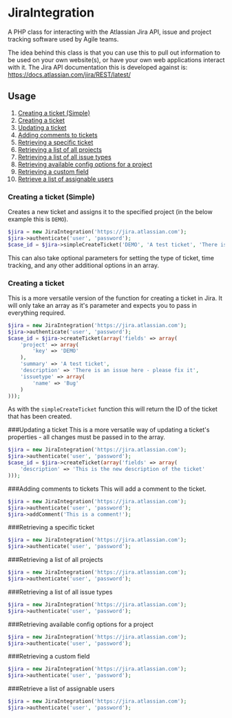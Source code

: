 # JiraIntegration
A PHP class for interacting with the Atlassian Jira API, issue and project tracking software used by Agile teams.

The idea behind this class is that you can use this to pull out information to be used on your own website(s), or have your own web applications interact with it. The Jira API documentation this is developed against is: https://docs.atlassian.com/jira/REST/latest/

## Usage

1. [Creating a ticket (Simple)](#createSimple)
2. [Creating a ticket](#create)
4. [Updating a ticket](#update)
5. [Adding comments to tickets](#addComment)
6. [Retrieving a specific ticket](#getTicket)
7. [Retrieving a list of all projects](#getAllProjects)
8. [Retrieving a list of all issue types](#getAllIssueTypes)
9. [Retrieving available config options for a project](#getProjectIssueAvailableConfig)
10. [Retrieving a custom field](#getCustomFieldOption)
11. [Retrieve a list of assignable users](#getAssignableUsers)

<a name="createSimple"></a>
### Creating a ticket (Simple)
Creates a new ticket and assigns it to the specified project (in the below example this is `DEMO`).
```php
$jira = new JiraIntegration('https://jira.atlassian.com');
$jira->authenticate('user', 'password');
$case_id = $jira->simpleCreateTicket('DEMO', 'A test ticket', 'There is an issue here - please fix it');
```

This can also take optional parameters for setting the type of ticket, time tracking, and any other additional options in an array.


<a name="create"></a>
### Creating a ticket
This is a more versatile version of the function for creating a ticket in Jira. It will only take an array as it's parameter and expects you to pass in everything required.
```php
$jira = new JiraIntegration('https://jira.atlassian.com');
$jira->authenticate('user', 'password');
$case_id = $jira->createTicket(array('fields' => array(
    'project' => array(
        'key' => 'DEMO'
    ),
    'summary' => 'A test ticket',
    'description' => 'There is an issue here - please fix it',
    'issuetype' => array(
        'name' => 'Bug'
    )
)));
```

As with the `simpleCreateTicket` function this will return the ID of the ticket that has been created.


<a name="update"></a>
###Updating a ticket
This is a more versatile way of updating a ticket's properties - all changes must be passed in to the array.
```php
$jira = new JiraIntegration('https://jira.atlassian.com');
$jira->authenticate('user', 'password');
$case_id = $jira->createTicket(array('fields' => array(
    'description' => 'This is the new description of the ticket'
)));
```


<a name="addComment"></a>
###Adding comments to tickets
This will add a comment to the ticket.
```php
$jira = new JiraIntegration('https://jira.atlassian.com');
$jira->authenticate('user', 'password');
$jira->addComment('This is a comment!');
```


<a name="getTicket"></a>
###Retrieving a specific ticket
```php
$jira = new JiraIntegration('https://jira.atlassian.com');
$jira->authenticate('user', 'password');

```


<a name="getAllProjects"></a>
###Retrieving a list of all projects
```php
$jira = new JiraIntegration('https://jira.atlassian.com');
$jira->authenticate('user', 'password');

```


<a name="getAllIssueTypes"></a>
###Retrieving a list of all issue types
```php
$jira = new JiraIntegration('https://jira.atlassian.com');
$jira->authenticate('user', 'password');

```


<a name="getProjectIssueAvailableConfig"></a>
###Retrieving available config options for a project
```php
$jira = new JiraIntegration('https://jira.atlassian.com');
$jira->authenticate('user', 'password');

```


<a name="getCustomFieldOption"></a>
###Retrieving a custom field
```php
$jira = new JiraIntegration('https://jira.atlassian.com');
$jira->authenticate('user', 'password');

```


<a name="getAssignableUsers"></a>
###Retrieve a list of assignable users
```php
$jira = new JiraIntegration('https://jira.atlassian.com');
$jira->authenticate('user', 'password');

```
